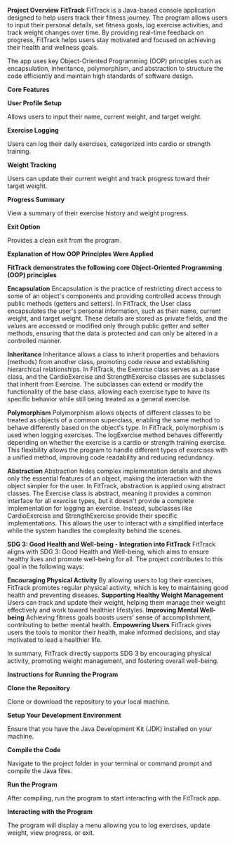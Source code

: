 **Project Overview**
**FitTrack**
FitTrack is a Java-based console application designed to help users track their fitness journey. The program allows users to input their personal details, set fitness goals, log exercise activities, and track weight changes over time. By providing real-time feedback on progress, FitTrack helps users stay motivated and focused on achieving their health and wellness goals.

The app uses key Object-Oriented Programming (OOP) principles such as encapsulation, inheritance, polymorphism, and abstraction to structure the code efficiently and maintain high standards of software design.



**Core Features**

**User Profile Setup**

Allows users to input their name, current weight, and target weight.

**Exercise Logging**

Users can log their daily exercises, categorized into cardio or strength training.

**Weight Tracking**

Users can update their current weight and track progress toward their target weight.

**Progress Summary**

View a summary of their exercise history and weight progress.

**Exit Option**

Provides a clean exit from the program.



**Explanation of How OOP Principles Were Applied**

**FitTrack demonstrates the following core Object-Oriented Programming (OOP) principles**

**Encapsulation**
Encapsulation is the practice of restricting direct access to some of an object's components and providing controlled access through public methods (getters and setters). In FitTrack, the User class encapsulates the user's personal information, such as their name, current weight, and target weight. These details are stored as private fields, and the values are accessed or modified only through public getter and setter methods, ensuring that the data is protected and can only be altered in a controlled manner.

**Inheritance**
Inheritance allows a class to inherit properties and behaviors (methods) from another class, promoting code reuse and establishing hierarchical relationships. In FitTrack, the Exercise class serves as a base class, and the CardioExercise and StrengthExercise classes are subclasses that inherit from Exercise. The subclasses can extend or modify the functionality of the base class, allowing each exercise type to have its specific behavior while still being treated as a general exercise.

**Polymorphism**
Polymorphism allows objects of different classes to be treated as objects of a common superclass, enabling the same method to behave differently based on the object's type. In FitTrack, polymorphism is used when logging exercises. The logExercise method behaves differently depending on whether the exercise is a cardio or strength training exercise. This flexibility allows the program to handle different types of exercises with a unified method, improving code readability and reducing redundancy.

**Abstraction**
Abstraction hides complex implementation details and shows only the essential features of an object, making the interaction with the object simpler for the user. In FitTrack, abstraction is applied using abstract classes. The Exercise class is abstract, meaning it provides a common interface for all exercise types, but it doesn't provide a complete implementation for logging an exercise. Instead, subclasses like CardioExercise and StrengthExercise provide their specific implementations. This allows the user to interact with a simplified interface while the system handles the complexity behind the scenes.

**SDG 3: Good Health and Well-being - Integration into FitTrack**
FitTrack aligns with SDG 3: Good Health and Well-being, which aims to ensure healthy lives and promote well-being for all. The project contributes to this goal in the following ways:

**Encouraging Physical Activity**
By allowing users to log their exercises, FitTrack promotes regular physical activity, which is key to maintaining good health and preventing diseases.
**Supporting Healthy Weight Management**
Users can track and update their weight, helping them manage their weight effectively and work toward healthier lifestyles.
**Improving Mental Well-being**
Achieving fitness goals boosts users’ sense of accomplishment, contributing to better mental health.
**Empowering Users**
FitTrack gives users the tools to monitor their health, make informed decisions, and stay motivated to lead a healthier life.

In summary, FitTrack directly supports SDG 3 by encouraging physical activity, promoting weight management, and fostering overall well-being.



**Instructions for Running the Program**

**Clone the Repository**

Clone or download the repository to your local machine.

**Setup Your Development Environment**

Ensure that you have the Java Development Kit (JDK) installed on your machine.

**Compile the Code**

Navigate to the project folder in your terminal or command prompt and compile the Java files.

**Run the Program**

After compiling, run the program to start interacting with the FitTrack app.

**Interacting with the Program**

The program will display a menu allowing you to log exercises, update weight, view progress, or exit.
